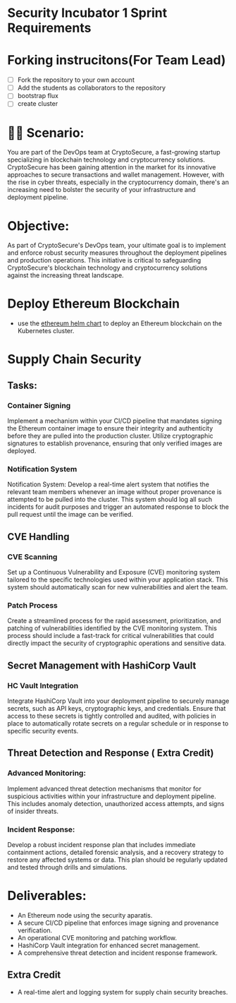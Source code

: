 # Security Incubator 1 Sprint Requirements 

# Forking instrucitons(For Team Lead)
- [ ] Fork the repository to your own account
- [ ] Add the students as collaborators to the repository
- [ ] bootstrap flux
- [ ] create cluster 

# 👩‍💼 Scenario:
You are part of the DevOps team at CryptoSecure, a fast-growing startup specializing in blockchain technology and cryptocurrency solutions. CryptoSecure has been gaining attention in the market for its innovative approaches to secure transactions and wallet management. However, with the rise in cyber threats, especially in the cryptocurrency domain, there's an increasing need to bolster the security of your infrastructure and deployment pipeline.


# Objective:
As part of CryptoSecure's DevOps team, your ultimate goal is to implement and enforce robust security measures throughout the deployment pipelines and production operations. This initiative is critical to safeguarding CryptoSecure's blockchain technology and cryptocurrency solutions against the increasing threat landscape.

# Deploy Ethereum Blockchain
- use the [ethereum helm chart](https://github.com/ethpandaops/ethereum-helm-charts) to deploy an Ethereum blockchain on the Kubernetes cluster.



# Supply Chain Security

## Tasks: 
### Container Signing 
Implement a mechanism within your CI/CD pipeline that mandates signing the Ethereum container image to ensure their integrity and authenticity before they are pulled into the production cluster. Utilize cryptographic signatures to establish provenance, ensuring that only verified images are deployed.

### Notification System 
Notification System: Develop a real-time alert system that notifies the relevant team members whenever an image without proper provenance is attempted to be pulled into the cluster. This system should log all such incidents for audit purposes and trigger an automated response to block the pull request until the image can be verified.



## CVE Handling 
### CVE Scanning 
Set up a Continuous Vulnerability and Exposure (CVE) monitoring system tailored to the specific technologies used within your application stack. This system should automatically scan for new vulnerabilities and alert the team.


### Patch Process 
Create a streamlined process for the rapid assessment, prioritization, and patching of vulnerabilities identified by the CVE monitoring system. This process should include a fast-track for critical vulnerabilities that could directly impact the security of cryptographic operations and sensitive data.

## Secret Management with HashiCorp Vault
### HC Vault Integration
 Integrate HashiCorp Vault into your deployment pipeline to securely manage secrets, such as API keys, cryptographic keys, and credentials. Ensure that access to these secrets is tightly controlled and audited, with policies in place to automatically rotate secrets on a regular schedule or in response to specific security events.


## Threat Detection and Response ( Extra Credit)

### Advanced Monitoring: 
Implement advanced threat detection mechanisms that monitor for suspicious activities within your infrastructure and deployment pipeline. This includes anomaly detection, unauthorized access attempts, and signs of insider threats.

### Incident Response:
 Develop a robust incident response plan that includes immediate containment actions, detailed forensic analysis, and a recovery strategy to restore any affected systems or data. This plan should be regularly updated and tested through drills and simulations.



 # Deliverables:
- An Ethereum node using the security aparatis.
- A secure CI/CD pipeline that enforces image signing and provenance verification.
- An operational CVE monitoring and patching workflow.
- HashiCorp Vault integration for enhanced secret management.
- A comprehensive threat detection and incident response framework.
## Extra Credit 
- A real-time alert and logging system for supply chain security breaches.